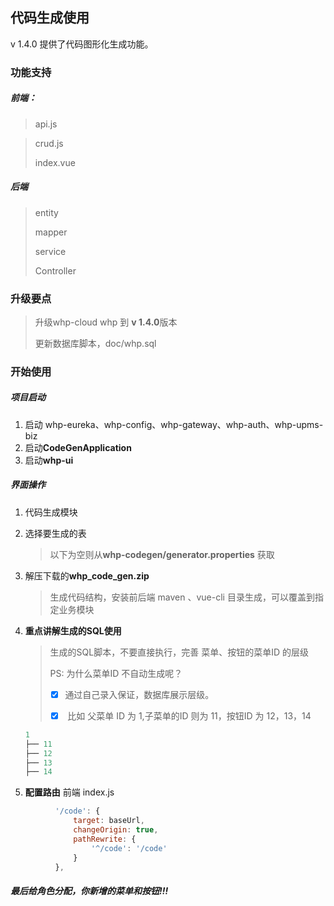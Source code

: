 ## 代码生成使用

v 1.4.0 提供了代码图形化生成功能。

### 功能支持

##### 前端：

> api.js

> crud.js
>
> index.vue

##### 后端

> entity
>
> mapper
>
> service
>
> Controller

### 升级要点

>  升级whp-cloud whp 到 **v 1.4.0**版本
>
> 更新数据库脚本，doc/whp.sql

### 开始使用

##### 项目启动

1. 启动 whp-eureka、whp-config、whp-gateway、whp-auth、whp-upms-biz
2. 启动**CodeGenApplication**
3. 启动**whp-ui**

##### 界面操作

1. 代码生成模块


2. 选择要生成的表

   > 以下为空则从**whp-codegen/generator.properties** 获取


3. 解压下载的**whp_code_gen.zip**

   > 生成代码结构，安装前后端 maven 、vue-cli 目录生成，可以覆盖到指定业务模块

 

4. **重点讲解生成的SQL使用**

   > 生成的SQL脚本，不要直接执行，完善 菜单、按钮的菜单ID 的层级
   >
   > PS: 为什么菜单ID 不自动生成呢？
   >
   > - [x] ​	通过自己录入保证，数据库展示层级。
   >
   > - [x] ​	比如 父菜单 ID 为 1,子菜单的ID 则为 11，按钮ID 为 12，13，14

   ```lua
   1
   ├── 11
   ├── 12
   ├── 13
   ├── 14
   ```


5. **配置路由**
前端 index.js
```js
          '/code': {
              target: baseUrl,
              changeOrigin: true,
              pathRewrite: {
                  '^/code': '/code'
              }
          },
```

##### 最后给角色分配，你新增的菜单和按钮!!!
